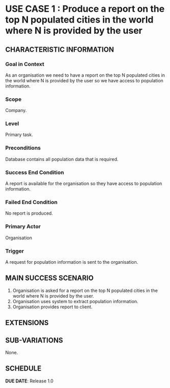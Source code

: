 # USE CASE 1 : Produce a report on the top N populated cities in the world where N is provided by the user
## CHARACTERISTIC INFORMATION

### Goal in Context

As an organisation we need to have a report on the top N populated cities in the world where N is provided by the user so we have access to population information.
### Scope

Company.

### Level

Primary task.

### Preconditions

Database contains all population data that is required.

### Success End Condition

A report is available for the organisation so they have access to population information.

### Failed End Condition

No report is produced.

### Primary Actor

Organisation

### Trigger

A request for population information is sent to the organisation.

## MAIN SUCCESS SCENARIO

1. Organisation is asked for a report  on the top N populated cities in the world where N is provided by the user.
2. Organisation uses system to extract population information.
3. Organisation provides report to client.

## EXTENSIONS


## SUB-VARIATIONS

None.

## SCHEDULE

**DUE DATE**: Release 1.0